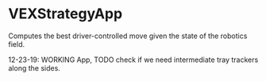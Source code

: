 # VEXStrategyApp
Computes the best driver-controlled move given the state of the robotics field.

12-23-19: WORKING App, TODO check if we need intermediate tray trackers along the sides.